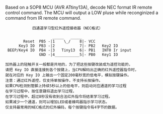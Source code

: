 Based on a SOP8 MCU (AVR ATtiny13A), decode NEC format IR remote control command. The MCU will output a LOW pluse while reconginized a command from IR remote command. 



                四通道学习型红外遥控接收器（NEC格式）

                         _____   _____
            Reset  PB5 -|1    \_/    8|- VCC
          Key3 IO  PB3 -|2           7|- PB2   Key2 IO
     BEEP/Key4 IO  PB4 -|3   Tiny13  6|- PB1   INT0 Ir input
                   GND -|4___________5|- PB0   Key1 IO

    加热器上的轻触开关一般都是共地的，为了把这些按键改装成为遥控功能的，
    请把 Key IO 直接连接到各个按键上，当CPU解码出正确的红外遥控器指令时，
    就在对应的 Key IO 上输出一个固定200毫秒宽的低电平，模拟按键操作。
    注意：通过红外遥控，仅支持单按操作，不支持长按操作。
    如果CPU检测到管脚上持续5秒以上的低电平，则启动对应通道的学习过程
    在学习过程中，按任意键将退出学习过程，
    在学习过程中，超过8秒没有收到合法红外指令将结束学习过程。
    如果减少一个通道，则可以增加LED或者蜂鸣器指示学习状态。
    仅支持最常用的NEC格式的红外编码，每个按键指令有4字节的数据。
    
